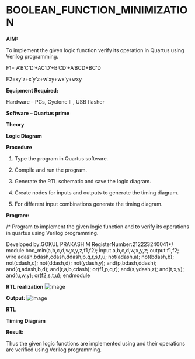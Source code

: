 # BOOLEAN_FUNCTION_MINIMIZATION

**AIM:**

To implement the given logic function verify its operation in Quartus using Verilog programming.

F1= A’B’C’D’+AC’D’+B’CD’+A’BCD+BC’D 

F2=xy’z+x’y’z+w’xy+wx’y+wxy

**Equipment Required:**

Hardware – PCs, Cyclone II , USB flasher

**Software – Quartus prime**

**Theory**

**Logic Diagram**

**Procedure**

1.	Type the program in Quartus software.

2.	Compile and run the program.

3.	Generate the RTL schematic and save the logic diagram.

4.	Create nodes for inputs and outputs to generate the timing diagram.

5.	For different input combinations generate the timing diagram.


**Program:**

/* Program to implement the given logic function and to verify its operations in quartus using Verilog programming. 

Developed by:GOKUL PRAKASH M 
RegisterNumber:212223240041*/
module boo_min(a,b,c,d,w,x,y,z,f1,f2);
input a,b,c,d,w,x,y,z;
output f1,f2;
wire adash,bdash,cdash,ddash,p,q,r,s,t,u;
not(adash,a);
not(bdash,b);
not(cdash,c);
not(ddash,d);
not(ydash,y);
and(p,bdash,ddash);
and(q,adash,b,d);
and(r,a,b,cdash);
or(f1,p,q,r);
and(s,ydash,z); 
and(t,x,y);
and(u,w,y);
or(f2,s,t,u);
endmodule



**RTL realization**
![image](https://github.com/gokulprakash23013924/BOOLEAN_FUNCTION_MINIMIZATION/assets/150231472/d939895c-2278-4e4a-bc42-b4539bb8d7c3)

**Output:**
![image](https://github.com/gokulprakash23013924/BOOLEAN_FUNCTION_MINIMIZATION/assets/150231472/7da70f9a-3e38-4773-9c25-b6cbb1c07f63)


**RTL**

**Timing Diagram**

**Result:**

Thus the given logic functions are implemented using and their operations are verified using Verilog programming.

